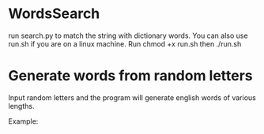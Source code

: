 # WordsSearch
run search.py to match the string with dictionary words.
You can also use run.sh if you are on a linux machine. Run chmod +x run.sh then ./run.sh

# Generate words from random letters

Input random letters and the program will generate english words of various lengths.

Example:
  
